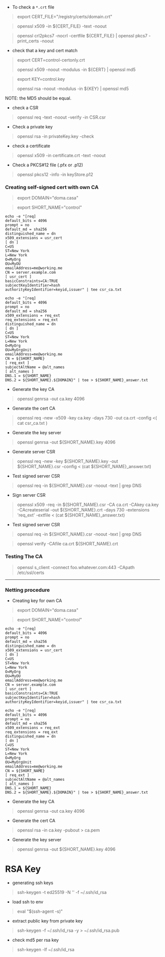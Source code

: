 - To check a `*.crt` file

> export CERT_FILE="/registry/certs/domain.crt"
>

> openssl x509 -in ${CERT_FILE} -text -noout
>

> openssl crl2pkcs7 -nocrl -certfile ${CERT_FILE} | openssl pkcs7 -print_certs -noout
>

- check that a key and cert match

> export CERT=control-certonly.crt
>
> openssl x509 -noout -modulus -in ${CERT} | openssl md5

> export KEY=control.key
>
> openssl rsa -noout -modulus -in ${KEY} | openssl md5

NOTE: the MD5 should be equal.

- check a CSR

> openssl req -text -noout -verify -in CSR.csr
>

- Check a private key

> openssl rsa -in privateKey.key -check
>

- check a certificate

> openssl x509 -in certificate.crt -text -noout
>

- Check a PKCS#12 file (.pfx or .p12)

> openssl pkcs12 -info -in keyStore.p12
>

### Creating self-signed cert with own CA

> export DOMAIN="doma.casa"
>

> export SHORT_NAME="control"
>

    echo -e "[req]
    default_bits = 4096
    prompt = no
    default_md = sha256
    distinguished_name = dn
    x509_extensions = usr_cert
    [ dn ]
    C=US
    ST=New York
    L=New York
    O=MyOrg
    OU=MyOU
    emailAddress=me@working.me
    CN = server.example.com
    [ usr_cert ]
    basicConstraints=CA:TRUE
    subjectKeyIdentifier=hash
    authorityKeyIdentifier=keyid,issuer" | tee csr_ca.txt

>

    echo -e "[req]
    default_bits = 4096
    prompt = no
    default_md = sha256
    x509_extensions = req_ext
    req_extensions = req_ext
    distinguished_name = dn
    [ dn ]
    C=US
    ST=New York
    L=New York
    O=MyOrg
    OU=MyOrgUnit
    emailAddress=me@working.me
    CN = ${SHORT_NAME}
    [ req_ext ]
    subjectAltName = @alt_names
    [ alt_names ]
    DNS.1 = ${SHORT_NAME}
    DNS.2 = ${SHORT_NAME}.${DOMAIN}" | tee > ${SHORT_NAME}_answer.txt


- Generate the key CA
>
> openssl genrsa -out ca.key 4096
>

- Generate the cert CA
>
> openssl req -new -x509 -key ca.key -days 730 -out ca.crt -config <( cat csr_ca.txt )
>

- Generate the key server
>
> openssl genrsa -out ${SHORT_NAME}.key 4096
>

- Generate server CSR
>
> openssl req -new -key ${SHORT_NAME}.key -out ${SHORT_NAME}.csr -config < (cat ${SHORT_NAME}_answer.txt)
>

- Test signed server CSR
>
> openssl req -in ${SHORT_NAME}.csr -noout -text | grep DNS
>

- Sign server CSR
>
> openssl x509 -req -in ${SHORT_NAME}.csr -CA ca.crt -CAkey ca.key -CAcreateserial -out ${SHORT_NAME}.crt -days 730 -extensions 'req_ext' -extfile < (cat ${SHORT_NAME}_answer.txt)
>

- Test signed server CSR
>
> openssl req -in ${SHORT_NAME}.csr -noout -text | grep DNS
>

> openssl verify -CAfile ca.crt ${SHORT_NAME}.crt


### Testing The CA

> openssl s_client -connect foo.whatever.com:443 -CApath /etc/ssl/certs
>



---

### Netting procedure

- Creating key for own CA

> export DOMAIN="doma.casa"
>

> export SHORT_NAME="control"
>

    echo -e "[req]
    default_bits = 4096
    prompt = no
    default_md = sha256
    distinguished_name = dn
    x509_extensions = usr_cert
    [ dn ]
    C=US
    ST=New York
    L=New York
    O=MyOrg
    OU=MyOU
    emailAddress=me@working.me
    CN = server.example.com
    [ usr_cert ]
    basicConstraints=CA:TRUE
    subjectKeyIdentifier=hash
    authorityKeyIdentifier=keyid,issuer" | tee csr_ca.txt

>

    echo -e "[req]
    default_bits = 4096
    prompt = no
    default_md = sha256
    x509_extensions = req_ext
    req_extensions = req_ext
    distinguished_name = dn
    [ dn ]
    C=US
    ST=New York
    L=New York
    O=MyOrg
    OU=MyOrgUnit
    emailAddress=me@working.me
    CN = ${SHORT_NAME}
    [ req_ext ]
    subjectAltName = @alt_names
    [ alt_names ]
    DNS.1 = ${SHORT_NAME}
    DNS.2 = ${SHORT_NAME}.${DOMAIN}" | tee > ${SHORT_NAME}_answer.txt


- Generate the key CA
>
> openssl genrsa -out ca.key 4096
>

- Generate the cert CA
>
> openssl rsa -in ca.key -pubout > ca.pem

>

- Generate the key server
>
> openssl genrsa -out ${SHORT_NAME}.key 4096
>


# RSA Key

- generating ssh keys

> ssh-keygen -t ed25519 -N '' -f ~/.ssh/id_rsa
>

- load ssh to env

> eval "$(ssh-agent -s)"
>

- extract public key from private key

> ssh-keygen -f ~/.ssh/id_rsa -y > ~/.ssh/id_rsa.pub
>

- check md5 per rsa key

> ssh-keygen -lf ~/.ssh/id_rsa
>
